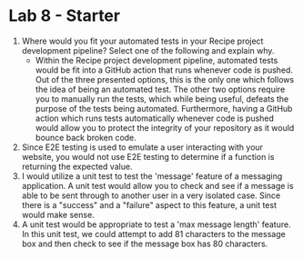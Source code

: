 # Lab 8 - Starter
1) Where would you fit your automated tests in your Recipe project development pipeline? Select one of the following and explain why.
   - Within the Recipe project development pipeline, automated tests would be fit into a GitHub action that runs whenever code is pushed. Out of the three presented options, this is the only one which follows the idea of being an automated test. The other two options require you to manually run the tests, which while being useful, defeats the purpose of the tests being automated. Furthermore, having a GitHub action which runs tests automatically whenever code is pushed would allow you to protect the integrity of your repository as it would bounce back broken code. 
2) Since E2E testing is used to emulate a user interacting with your website, you would not use E2E testing to determine if a function is returning the expected value.
3) I would utilize a unit test to test the 'message' feature of a messaging application. A unit test would allow you to check and see if a message is able to be sent through to another user in a very isolated case. Since there is a "success" and a "failure" aspect to this feature, a unit test would make sense.
4) A unit test would be appropriate to test a 'max message length' feature. In this unit test, we could attempt to add 81 characters to the message box and then check to see if the message box has 80 characters. 